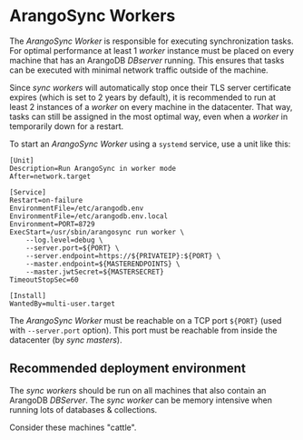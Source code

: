 # ArangoSync Workers

The _ArangoSync Worker_ is responsible for executing synchronization tasks.
<br/> For optimal performance at least 1 _worker_ instance must be placed on 
every machine that has an ArangoDB _DBserver_ running. This ensures that tasks 
can be executed with minimal network traffic outside of the machine.

Since _sync workers_ will automatically stop once their TLS server certificate expires 
(which is set to 2 years by default), it is recommended to run at least 2 instances
of a _worker_ on every machine in the datacenter. That way, tasks can still be 
assigned in the most optimal way, even when a _worker_ in temporarily down for a
restart.

To start an _ArangoSync Worker_ using a `systemd` service, use a unit like this:

```text
[Unit]
Description=Run ArangoSync in worker mode 
After=network.target

[Service]
Restart=on-failure
EnvironmentFile=/etc/arangodb.env 
EnvironmentFile=/etc/arangodb.env.local
Environment=PORT=8729
ExecStart=/usr/sbin/arangosync run worker \
    --log.level=debug \
    --server.port=${PORT} \
    --server.endpoint=https://${PRIVATEIP}:${PORT} \
    --master.endpoint=${MASTERENDPOINTS} \
    --master.jwtSecret=${MASTERSECRET}
TimeoutStopSec=60

[Install]
WantedBy=multi-user.target
```

The _ArangoSync Worker_ must be reachable on a TCP port `${PORT}` (used with `--server.port`
option). This port must be reachable from inside the datacenter (by _sync masters_).

## Recommended deployment environment

The _sync workers_ should be run on all machines that also contain an ArangoDB _DBServer_.
The _sync worker_ can be memory intensive when running lots of databases & collections.

Consider these machines "cattle".